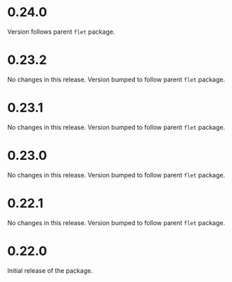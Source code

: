 # 0.24.0

Version follows parent `flet` package.

# 0.23.2

No changes in this release. Version bumped to follow parent `flet` package.

# 0.23.1

No changes in this release. Version bumped to follow parent `flet` package.

# 0.23.0

No changes in this release. Version bumped to follow parent `flet` package.

# 0.22.1

No changes in this release. Version bumped to follow parent `flet` package.

# 0.22.0

Initial release of the package.